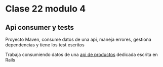 # Clase 22 modulo 4

## Api consumer y tests

Proyecto Maven, consume datos de una api, maneja errores, gestiona dependencias y tiene los test escritos

Trabaja consumiendo datos de una [api de productos](https://github.com/pawpengaga/myproductapiforjava) dedicada escrita en Rails